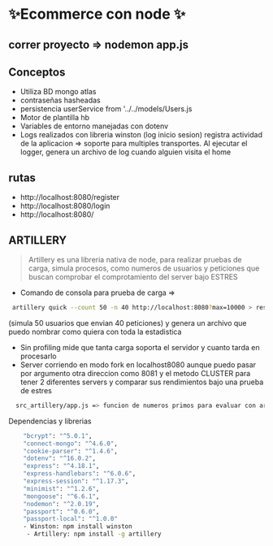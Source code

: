 # ✨Ecommerce con node ✨
##  correr proyecto =>  nodemon app.js 



## Conceptos
- Utiliza BD mongo atlas
- contraseñas hasheadas 
- persistencia userService from '../../models/Users.js
- Motor de plantilla hb
- Variables de entorno manejadas con dotenv 
- Logs realizados con libreria winston (log inicio sesion) registra actividad de la aplicacion => soporte para multiples transportes. Al ejecutar el logger, genera un archivo de log cuando alguien visita el home

## rutas
- http://localhost:8080/register
- http://localhost:8080/login
- http://localhost:8080/


## ARTILLERY 
> Artillery es una libreria nativa de node, para realizar pruebas de carga, simula procesos, como numeros de usuarios y peticiones que buscan comprobar el comprotamiento del server bajo ESTRES
- Comando de consola para prueba de carga => 
 ```sh
  artillery quick --count 50 -n 40 http://localhost:8080?max=10000 > resultFork.txt

```
 
(simula 50 usuarios que envian 40 peticiones) y genera un archivo que puedo nombrar como quiera con toda la estadistica 
- Sin profiling mide que tanta carga soporta el servidor y cuanto tarda en procesarlo
- Server corriendo en modo fork en localhost8080 aunque puedo pasar por argumento otra direccion como 8081 y el metodo CLUSTER para tener 2 diferentes servers y comparar sus rendimientos bajo una prueba de estres

```sh
  src_artillery/app.js => funcion de numeros primos para evaluar con artillery su comportamiento en modo fork y se puede pasar por argumento modo cluster

```

Dependencias y librerias

```sh
    "bcrypt": "^5.0.1",
    "connect-mongo": "^4.6.0",
    "cookie-parser": "^1.4.6",
    "dotenv": "^16.0.2",
    "express": "^4.18.1",
    "express-handlebars": "^6.0.6",
    "express-session": "^1.17.3",
    "minimist": "^1.2.6",
    "mongoose": "^6.6.1",
    "nodemon": "^2.0.19",
    "passport": "^0.6.0",
    "passport-local": "^1.0.0"
    - Winston: npm install winston
     - Artillery: npm install -g artillery


```
